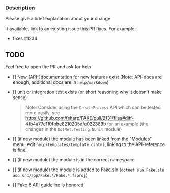 ### Description

Please give a brief explanation about your change.

If available, link to an existing issue this PR fixes. For example:

- fixes #1234

## TODO

Feel free to open the PR and ask for help

- [] New (API-)documentation for new features exist (Note: API-docs are enough, additional docs are in `help/markdown`)
- [] unit or integration test exists (or short reasoning why it doesn't make sense)
  
  > Note: Consider using the `CreateProcess` API which can be tested more easily, see https://github.com/fsharp/FAKE/pull/2131/files#diff-4fb4a77e110fbbe8210205dfe022389b for an example (the changes in the `DotNet.Testing.NUnit` module)
  
- [] (if new module) the module has been linked from the "Modules" menu, edit `help/templates/template.cshtml`, linking to the API-reference is fine.
- [] (if new module) the module is in the correct namespace
- [] (if new module) the module is added to Fake.sln (`dotnet sln Fake.sln add src/app/Fake.*/Fake.*.fsproj`)
- [] Fake 5 [API guideline](https://fake.build/contributing.html#API-Design) is honored
